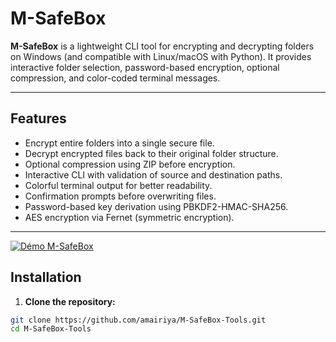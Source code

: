 # M-SafeBox

**M-SafeBox** is a lightweight CLI tool for encrypting and decrypting folders on Windows (and compatible with Linux/macOS with Python). It provides interactive folder selection, password-based encryption, optional compression, and color-coded terminal messages.

---

## Features

- Encrypt entire folders into a single secure file.
- Decrypt encrypted files back to their original folder structure.
- Optional compression using ZIP before encryption.
- Interactive CLI with validation of source and destination paths.
- Colorful terminal output for better readability.
- Confirmation prompts before overwriting files.
- Password-based key derivation using PBKDF2-HMAC-SHA256.
- AES encryption via Fernet (symmetric encryption).

---

[![Démo M-SafeBox](https://img.youtube.com/vi/la5XCbIoYKk/0.jpg)](https://youtu.be/la5XCbIoYKk)


## Installation

1. **Clone the repository:**

```bash
git clone https://github.com/amairiya/M-SafeBox-Tools.git
cd M-SafeBox-Tools

